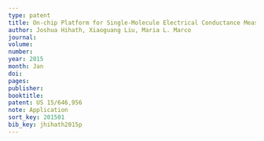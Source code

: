 ```yaml
---
type: patent
title: On-chip Platform for Single-Molecule Electrical Conductance Measurements
author: Joshua Hihath, Xiaoguang Liu, Maria L. Marco
journal:
volume:
number:
year: 2015
month: Jan
doi:
pages:
publisher:
booktitle:
patent: US 15/646,956
note: Application
sort_key: 201501
bib_key: jhihath2015p
---
```

